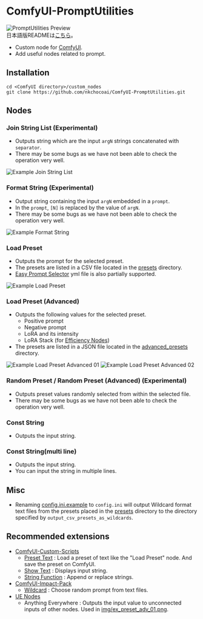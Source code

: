 # ComfyUI-PromptUtilities
![PromptUtilities Preview](preview.png "PromptUtilities Preview")  
日本語版READMEは[こちら](README.jp.md)。

- Custom node for [ComfyUI](https://github.com/comfyanonymous/ComfyUI).
- Add useful nodes related to prompt.

## Installation
```
cd <ComfyUI directory>/custom_nodes
git clone https://github.com/nkchocoai/ComfyUI-PromptUtilities.git
```

## Nodes
### Join String List (Experimental)
- Outputs string which are the input `argN` strings concatenated with `separator`.
- There may be some bugs as we have not been able to check the operation very well.

![Example Join String List](img/ex_join.png "Example Join String List")  

### Format String (Experimental)
- Output string containing the input `argN` embedded in a `prompt`.
- In the `prompt`, `[N]` is replaced by the value of `argN`.
- There may be some bugs as we have not been able to check the operation very well.

![Example Format String](img/ex_format.png "Example Format String")  

### Load Preset
- Outputs the prompt for the selected preset.
- The presets are listed in a CSV file located in the [presets](presets) directory.
- [Easy Prompt Selector](https://github.com/blue-pen5805/sdweb-easy-prompt-selector?tab=readme-ov-file#customization) yml file is also partially supported.

![Example Load Preset](img/ex_preset.png "Example Load Preset")

### Load Preset (Advanced)
- Outputs the following values for the selected preset.
  - Positive prompt
  - Negative prompt
  - LoRA and its intensity
  - LoRA Stack (for [Efficiency Nodes](https://github.com/jags111/efficiency-nodes-comfyui))
- The presets are listed in a JSON file located in the [advanced_presets](advanced_presets) directory.

![Example Load Preset Advanced 01](img/ex_preset_adv_01.png "Example Load Preset Advanced 01")
![Example Load Preset Advanced 02](img/ex_preset_adv_02.png "Example Load Preset Advanced 02")

### Random Preset / Random Preset (Advanced) (Experimental)
- Outputs preset values randomly selected from within the selected file.
- There may be some bugs as we have not been able to check the operation very well.

### Const String
- Outputs the input string.

### Const String(multi line)
- Outputs the input string.
- You can input the string in multiple lines.

## Misc
- Renaming [config.ini.example](config.ini.example) to `config.ini` will output Wildcard format text files from the presets placed in the [presets](presets) directory to the directory specified by `output_csv_presets_as_wildcards`.

## Recommended extensions
- [ComfyUI-Custom-Scripts](https://github.com/pythongosssss/ComfyUI-Custom-Scripts)
  - [Preset Text](https://github.com/pythongosssss/ComfyUI-Custom-Scripts?tab=readme-ov-file#preset-text) : Load a preset of text like the "Load Preset" node. And save the preset on ComfyUI.
  - [Show Text](https://github.com/pythongosssss/ComfyUI-Custom-Scripts?tab=readme-ov-file#show-text) : Displays input string.
  - [String Function](https://github.com/pythongosssss/ComfyUI-Custom-Scripts?tab=readme-ov-file#string-function) : Append or replace strings.
- [ComfyUI-Impact-Pack](https://github.com/ltdrdata/ComfyUI-Impact-Pack)
  - [Wildcard](https://github.com/ltdrdata/ComfyUI-extension-tutorials/blob/Main/ComfyUI-Impact-Pack/tutorial/ImpactWildcard.md) : Choose random prompt from text files.
- [UE Nodes](https://github.com/chrisgoringe/cg-use-everywhere)
  - Anything Everywhere : Outputs the input value to unconnected inputs of other nodes. Used in [img/ex_preset_adv_01.png](img/ex_preset_adv_01.png).
